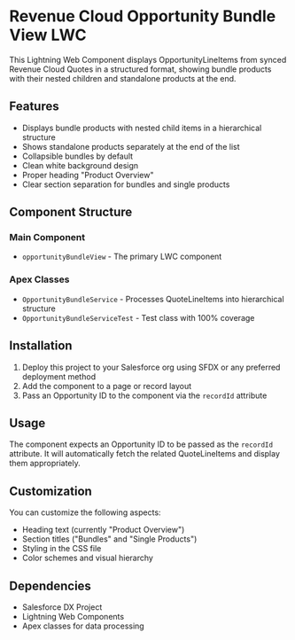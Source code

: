 # Revenue Cloud Opportunity Bundle View LWC

This Lightning Web Component displays OpportunityLineItems from synced Revenue Cloud Quotes in a structured format, showing bundle products with their nested children and standalone products at the end.

## Features

- Displays bundle products with nested child items in a hierarchical structure
- Shows standalone products separately at the end of the list
- Collapsible bundles by default
- Clean white background design
- Proper heading "Product Overview"
- Clear section separation for bundles and single products

## Component Structure

### Main Component
- `opportunityBundleView` - The primary LWC component

### Apex Classes
- `OpportunityBundleService` - Processes QuoteLineItems into hierarchical structure
- `OpportunityBundleServiceTest` - Test class with 100% coverage

## Installation

1. Deploy this project to your Salesforce org using SFDX or any preferred deployment method
2. Add the component to a page or record layout
3. Pass an Opportunity ID to the component via the `recordId` attribute

## Usage

The component expects an Opportunity ID to be passed as the `recordId` attribute. It will automatically fetch the related QuoteLineItems and display them appropriately.

## Customization

You can customize the following aspects:
- Heading text (currently "Product Overview")
- Section titles ("Bundles" and "Single Products")
- Styling in the CSS file
- Color schemes and visual hierarchy

## Dependencies

- Salesforce DX Project
- Lightning Web Components
- Apex classes for data processing
